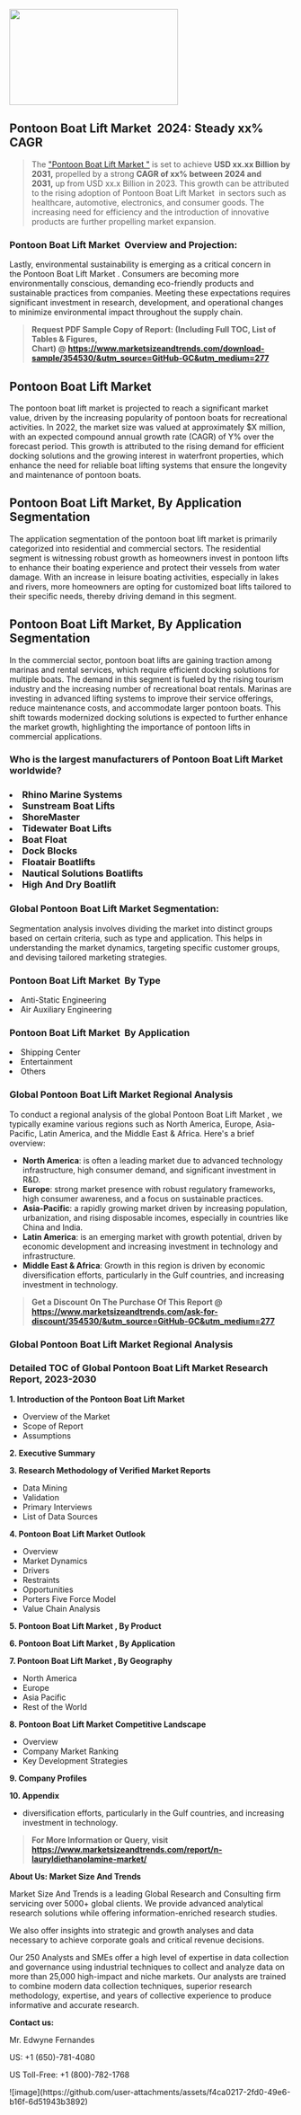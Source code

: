 <p><img class="alignnone size-medium wp-image-20088" src="https://ffe5etoiles.com/wp-content/uploads/2024/12/MST1-300x171.png" alt="" width="300" height="171" /></p><h2 id="ember46" class="ember-view reader-text-block__heading-2">Pontoon Boat Lift Market &nbsp;2024: Steady&nbsp;xx% CAGR</h2><blockquote id="ember47" class="ember-view reader-text-block__blockquote">The&nbsp;<a class="app-aware-link " href="https://www.marketsizeandtrends.com/download-sample/354530/&utm_source=GitHub-GC&utm_medium=277" target="_blank" data-test-app-aware-link="">"Pontoon Boat Lift Market "</a>&nbsp;is set to achieve&nbsp;<strong>USD&nbsp;xx.xx&nbsp;Billion by 2031,</strong>&nbsp;propelled by a strong&nbsp;<strong>CAGR of&nbsp;xx% between 2024 and 2031,</strong>&nbsp;up from USD xx.x Billion in 2023. This growth can be attributed to the rising adoption of&nbsp;Pontoon Boat Lift Market &nbsp;in sectors such as healthcare, automotive, electronics, and consumer goods. The increasing need for efficiency and the introduction of innovative products are further propelling market expansion.</blockquote><h3 id="ember48" class="ember-view reader-text-block__heading-3">Pontoon Boat Lift Market &nbsp;Overview and Projection:</h3><p id="ember49" class="ember-view reader-text-block__paragraph">Lastly, environmental sustainability is emerging as a critical concern in the&nbsp;Pontoon Boat Lift Market . Consumers are becoming more environmentally conscious, demanding eco-friendly products and sustainable practices from companies. Meeting these expectations requires significant investment in research, development, and operational changes to minimize environmental impact throughout the supply chain.</p><blockquote id="ember50" class="ember-view reader-text-block__blockquote"><strong>Request PDF Sample Copy of Report: (Including Full TOC, List of Tables &amp; Figures, Chart)&nbsp;@&nbsp;<strong><a href="https://www.marketsizeandtrends.com/download-sample/354530/&utm_source=GitHub-GC&utm_medium=277" target="_blank">https://www.marketsizeandtrends.com/download-sample/354530/&utm_source=GitHub-GC&utm_medium=277</a></strong></strong></blockquote><h3 class=""> <h2>Pontoon Boat Lift Market</h2><p>The pontoon boat lift market is projected to reach a significant market value, driven by the increasing popularity of pontoon boats for recreational activities. In 2022, the market size was valued at approximately $X million, with an expected compound annual growth rate (CAGR) of Y% over the forecast period. This growth is attributed to the rising demand for efficient docking solutions and the growing interest in waterfront properties, which enhance the need for reliable boat lifting systems that ensure the longevity and maintenance of pontoon boats.</p><h2>Pontoon Boat Lift Market, By Application Segmentation</h2><p>The application segmentation of the pontoon boat lift market is primarily categorized into residential and commercial sectors. The residential segment is witnessing robust growth as homeowners invest in pontoon lifts to enhance their boating experience and protect their vessels from water damage. With an increase in leisure boating activities, especially in lakes and rivers, more homeowners are opting for customized boat lifts tailored to their specific needs, thereby driving demand in this segment.</p><h2>Pontoon Boat Lift Market, By Application Segmentation</h2><p>In the commercial sector, pontoon boat lifts are gaining traction among marinas and rental services, which require efficient docking solutions for multiple boats. The demand in this segment is fueled by the rising tourism industry and the increasing number of recreational boat rentals. Marinas are investing in advanced lifting systems to improve their service offerings, reduce maintenance costs, and accommodate larger pontoon boats. This shift towards modernized docking solutions is expected to further enhance the market growth, highlighting the importance of pontoon lifts in commercial applications.</p></h3><h3 id="" class="">Who is the largest manufacturers of&nbsp;Pontoon Boat Lift Market  worldwide?</h3><h3 class=""></Li><Li>Rhino Marine Systems</Li><Li> Sunstream Boat Lifts</Li><Li> ShoreMaster</Li><Li> Tidewater Boat Lifts</Li><Li> Boat Float</Li><Li> Dock Blocks</Li><Li> Floatair Boatlifts</Li><Li> Nautical Solutions Boatlifts</Li><Li> High And Dry Boatlift</h3><h3 id="ember53" class="ember-view reader-text-block__heading-3">Global&nbsp;Pontoon Boat Lift Market  Segmentation:</h3><p id="ember54" class="ember-view reader-text-block__paragraph">Segmentation analysis involves dividing the market into distinct groups based on certain criteria, such as type and application. This helps in understanding the market dynamics, targeting specific customer groups, and devising tailored marketing strategies.</p><h3 id="" class="">Pontoon Boat Lift Market &nbsp;By Type</h3><p></Li><Li>Anti-Static Engineering</Li><Li> Air Auxiliary Engineering</p><h3 id="" class="">Pontoon Boat Lift Market &nbsp;By Application</h3><p class=""></Li><Li>Shipping Center</Li><Li> Entertainment</Li><Li> Others</p><h3 id="ember62" class="ember-view reader-text-block__heading-3">Global Pontoon Boat Lift Market  Regional Analysis</h3><p id="ember63" class="ember-view reader-text-block__paragraph">To conduct a regional analysis of the global Pontoon Boat Lift Market , we typically examine various regions such as North America, Europe, Asia-Pacific, Latin America, and the Middle East &amp; Africa. Here's a brief overview:</p><ul><li><strong>North America</strong>: is often a leading market due to advanced technology infrastructure, high consumer demand, and significant investment in R&amp;D.</li><li><strong>Europe</strong>: strong market presence with robust regulatory frameworks, high consumer awareness, and a focus on sustainable practices.</li><li><strong>Asia-Pacific</strong>: a rapidly growing market driven by increasing population, urbanization, and rising disposable incomes, especially in countries like China and India.</li><li><strong>Latin America</strong>: is an emerging market with growth potential, driven by economic development and increasing investment in technology and infrastructure.</li><li><strong>Middle East &amp; Africa</strong>: Growth in this region is driven by economic diversification efforts, particularly in the Gulf countries, and increasing investment in technology.</li></ul><blockquote id="ember61" class="ember-view reader-text-block__blockquote"><strong>Get a Discount On The Purchase Of This Report @ <strong><a href="https://html-cleaner.com/" target="">https://www.marketsizeandtrends.com/ask-for-discount/354530/&utm_source=GitHub-GC&utm_medium=277</a></strong></strong></blockquote><h3 id="ember62" class="ember-view reader-text-block__heading-3">Global Pontoon Boat Lift Market  Regional Analysis</h3><h3 id="" class="">Detailed TOC of Global Pontoon Boat Lift Market  Research Report, 2023-2030</h3><p id="" class=""><strong>1. Introduction of the Pontoon Boat Lift Market </strong></p><ul><li>Overview of the Market</li><li>Scope of Report</li><li>Assumptions</li></ul><p id="" class=""><strong>2. Executive Summary</strong></p><p id="" class=""><strong>3. Research Methodology of Verified Market Reports</strong></p><ul><li>Data Mining</li><li>Validation</li><li>Primary Interviews</li><li>List of Data Sources</li></ul><p id="" class=""><strong>4. Pontoon Boat Lift Market  Outlook</strong></p><ul><li>Overview</li><li>Market Dynamics</li><li>Drivers</li><li>Restraints</li><li>Opportunities</li><li>Porters Five Force Model</li><li>Value Chain Analysis</li></ul><p id="" class=""><strong>5. Pontoon Boat Lift Market , By Product</strong></p><p id="" class=""><strong>6. Pontoon Boat Lift Market , By Application</strong></p><p id="" class=""><strong>7. Pontoon Boat Lift Market , By Geography</strong></p><ul><li>North America</li><li>Europe</li><li>Asia Pacific</li><li>Rest of the World</li></ul><p id="" class=""><strong>8. Pontoon Boat Lift Market  Competitive Landscape</strong></p><ul><li>Overview</li><li>Company Market Ranking</li><li>Key Development Strategies</li></ul><p id="" class=""><strong>9. Company Profiles</strong></p><p id="" class=""><strong>10. Appendix</strong></p><ul><li>diversification efforts, particularly in the Gulf countries, and increasing investment in technology.</li></ul><blockquote id="ember65" class="ember-view reader-text-block__blockquote"><strong>For More Information or Query, visit <strong><strong><a href="https://html-cleaner.com/" target="">https://www.marketsizeandtrends.com/report/n-lauryldiethanolamine-market/</a></strong></strong></strong></blockquote><p id="" class=""><strong>About Us: Market Size And Trends</strong></p><p id="" class="">Market Size And Trends is a leading Global Research and Consulting firm servicing over 5000+ global clients. We provide advanced analytical research solutions while offering information-enriched research studies.</p><p id="" class="">We also offer insights into strategic and growth analyses and data necessary to achieve corporate goals and critical revenue decisions.</p><p id="" class="">Our 250 Analysts and SMEs offer a high level of expertise in data collection and governance using industrial techniques to collect and analyze data on more than 25,000 high-impact and niche markets. Our analysts are trained to combine modern data collection techniques, superior research methodology, expertise, and years of collective experience to produce informative and accurate research.</p><p id="" class=""><strong>Contact us:</strong></p><p id="" class="">Mr. Edwyne Fernandes</p><p id="" class="">US: +1 (650)-781-4080</p><p id="" class="">US Toll-Free: +1 (800)-782-1768</p>
![image](https://github.com/user-attachments/assets/f4ca0217-2fd0-49e6-b16f-6d51943b3892)
